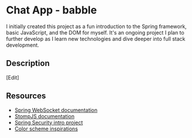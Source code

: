 # Chat App - babble
I initially created this project as a fun introduction to the Spring framework, basic JavaScript, and the DOM for myself. It's an ongoing project I plan to further develop as I learn new technologies and dive deeper into full stack development.

## Description
[Edit]

## Resources
- [Spring WebSocket documentation](https://docs.spring.io/spring-framework/docs/4.3.x/spring-framework-reference/html/websocket.html#websocket-stomp-enable)
- [StompJS documentation](https://stomp-js.github.io/guide/stompjs/using-stompjs-v5.html)
- [Spring Security intro project](https://spring.io/guides/gs/securing-web/)
- [Color scheme inspirations](https://visme.co/blog/website-color-schemes/)
